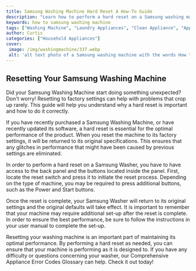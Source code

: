 ```yaml
---
title: Samsung Washing Machine Hard Reset A How-To Guide
description: "Learn how to perform a hard reset on a Samsung washing machine This guide will provide you with step-by-step instructions and helpful tips to help you get the most out of your appliance"
keywords: how to samsung washing machine
tags: ["Washing Machine", "Laundry Appliances", "Clean Appliance", "Appliance Brand", "Appliance Guide", "Appliance Installation"]
author: Curtis
categories: ["Household Appliances"]
cover: 
 image: /img/washingmachine/337.webp
 alt: 'alt text photo of a Samsung washing machine with the words How to hard reset Samsung washing machine superimposed'
---
```

## Resetting Your Samsung Washing Machine
Did your Samsung Washing Machine start doing something unexpected? Don't worry! Resetting to factory settings can help with problems that crop up rarely. This guide will help you understand why a hard reset is important and how to do it correctly. 

If you have recently purchased a Samsung Washing Machine, or have recently updated its software, a hard reset is essential for the optimal performance of the product. When you reset the machine to its factory settings, it will be returned to its original specifications. This ensures that any glitches in performance that might have been caused by previous settings are eliminated. 

In order to perform a hard reset on a Samsung Washer, you have to have access to the back panel and the buttons located inside the panel. First, locate the reset switch and press it to initiate the reset process. Depending on the type of machine, you may be required to press additional buttons, such as the Power and Start buttons. 

Once the reset is complete, your Samsung Washer will return to its original settings and the original defaults will take effect. It is important to remember that your machine may require additional set-up after the reset is complete. In order to ensure the best performance, be sure to follow the instructions in your user manual to complete the set-up.

Resetting your washing machine is an important part of maintaining its optimal performance. By performing a hard reset as needed, you can ensure that your machine is performing as it is designed to. If you have any difficulty or questions concerning your washer, our Comprehensive Appliance Error Codes Glossary can help. Check it out today!
